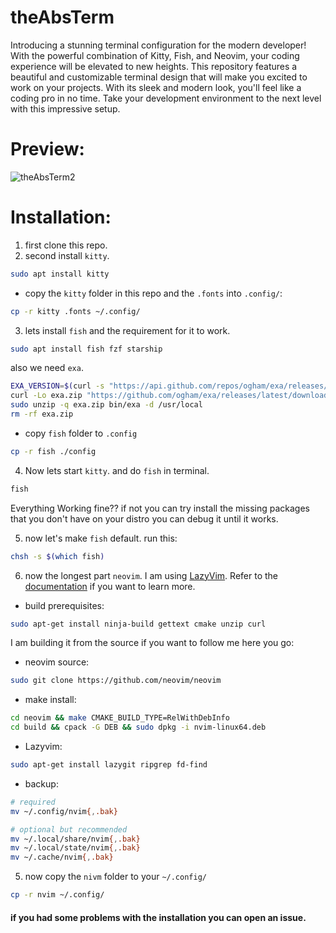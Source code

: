 # theAbsTerm
Introducing a stunning terminal configuration for the modern developer! With the powerful combination of Kitty, Fish, and Neovim, your coding experience will be elevated to new heights. This repository features a beautiful and customizable terminal design that will make you excited to work on your projects. With its sleek and modern look, you'll feel like a coding pro in no time. Take your development environment to the next level with this impressive setup.

# Preview:
![theAbsTerm2](https://github.com/hamzahdili2001/theAbsTerm/assets/61630679/5a4a327e-2b41-4267-bccd-a4e684fdfd42)

# Installation:
1. first clone this repo.
2. second install `kitty`.
```bash
sudo apt install kitty
```
- copy the `kitty` folder in this repo and the `.fonts` into `.config/`:
```bash
cp -r kitty .fonts ~/.config/
```

3. lets install `fish` and the requirement for it to work.
```bash
sudo apt install fish fzf starship
```
also we need `exa`.
```bash
EXA_VERSION=$(curl -s "https://api.github.com/repos/ogham/exa/releases/latest" | grep -Po '"tag_name": "v\K[0-9.]+')
curl -Lo exa.zip "https://github.com/ogham/exa/releases/latest/download/exa-linux-x86_64-v${EXA_VERSION}.zip"
sudo unzip -q exa.zip bin/exa -d /usr/local
rm -rf exa.zip
```
- copy `fish` folder to `.config`
```bash
cp -r fish ./config
```
4. Now lets start `kitty`. and do `fish` in terminal.
```bash
fish
```
Everything Working fine??
if not you can try install the missing packages that you don't have on your
distro you can debug it until it works.

5. now let's make `fish` default.
run this:
```bash
chsh -s $(which fish)
```

6. now the longest part `neovim`.
I am using [LazyVim](https://github.com/LazyVim/LazyVim).
Refer to the [documentation](https://lazyvim.github.io/installation) if you want to learn more.


- build prerequisites:
```bash
sudo apt-get install ninja-build gettext cmake unzip curl
```

I am building it from the source if you want to follow me here you go:
- neovim source:
```bash
sudo git clone https://github.com/neovim/neovim
```
- make install:
```bash
cd neovim && make CMAKE_BUILD_TYPE=RelWithDebInfo
cd build && cpack -G DEB && sudo dpkg -i nvim-linux64.deb
```

- Lazyvim:
```bash
sudo apt-get install lazygit ripgrep fd-find
```
- backup:
```bash
# required
mv ~/.config/nvim{,.bak}

# optional but recommended
mv ~/.local/share/nvim{,.bak}
mv ~/.local/state/nvim{,.bak}
mv ~/.cache/nvim{,.bak}
```

5. now copy the `nivm` folder to your `~/.config/`
```bash
cp -r nvim ~/.config/
```

#### if you had some problems with the installation you can open an issue.
